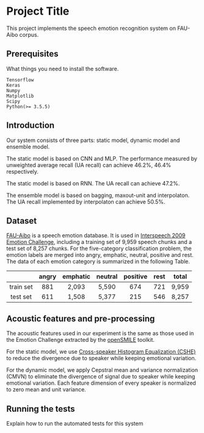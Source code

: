 # Project Title

This project implements the speech emotion recognition system on FAU-Aibo corpus.

## Prerequisites

What things you need to install the software.

```
Tensorflow
Keras
Numpy
Matplotlib
Scipy
Python(>= 3.5.5)
```

## Introduction

Our system consists of three parts: static model, dynamic model and ensemble model.

The static model is based on CNN and MLP. The performance measured by unweighted average recall (UA recall) can achieve 46.2%, 46.4% respectively.

The static model is based on RNN. The UA recall can achieve 47.2%.

The ensemble model is based on bagging, maxout-unit and interpolaton. The UA recall implemented by interpolaton can achieve 50.5%.


## Dataset
[FAU-Aibo](https://www5.cs.fau.de/de/mitarbeiter/steidl-stefan/fau-aibo-emotion-corpus/) is a speech emotion database. It is used in [Interspeech 2009 Emotion Challenge](http://mediatum.ub.tum.de/doc/980035/292947.pdf), including a training set of 9,959 speech chunks and a test set of 8,257 chunks. For the five-category
classification problem, the emotion labels are merged into angry, emphatic, neutral, positive and rest. The data of each
emotion category is summarized in the following Table.


|           | angry | emphatic | neutral | positive | rest | total |
|:---------:|:-----:|:--------:|:-------:|:--------:|:----:|:-----:|
| train set |  881  |   2,093  |  5,590  |    674   |  721 | 9,959 |
|  test set |  611  |   1,508  |  5,377  |    215   |  546 | 8,257 |


## Acoustic features and pre-processing
The acoustic features used in our experiment is the same as those used in the Emotion Challenge extracted by
the [openSMILE](https://audeering.com/technology/opensmile/) toolkit.

For the static model, we use [Cross-speaker Histogram Equalization (CSHE)](http://etd.lib.nsysu.edu.tw/ETD-db/ETD-search/getfile?URN=etd-0730114-173740&filename=etd-0730114-173740.pdf) to reduce the divergence due to speaker while keeping emotional variation.

For the dynamic model, we apply Cepstral mean and variance normalization (CMVN) to eliminate the divergence of signal due to speaker while keeping emotional variation. Each feature dimension of every speaker is normalized to zero mean and unit variance.



## Running the tests

Explain how to run the automated tests for this system




